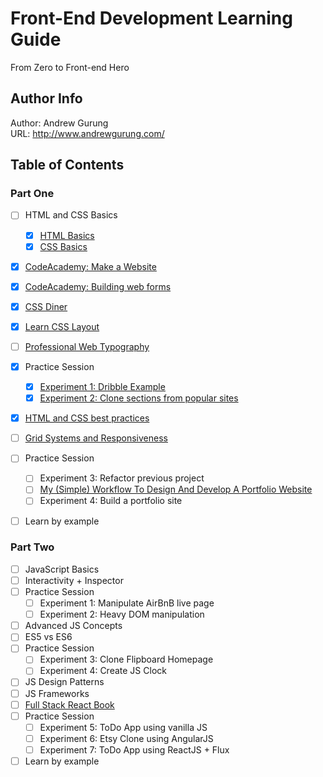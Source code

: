 # Front-End Development Learning Guide
From Zero to Front-end Hero

Author Info
-----------
Author: Andrew Gurung <br>
URL: http://www.andrewgurung.com/

Table of Contents
-----------------
### Part One

- [ ] HTML and CSS Basics
  - [x] [HTML Basics](html-basics/README.md)
  - [x] [CSS Basics](css-basics/README.md)
- [x] [CodeAcademy: Make a Website](make-a-website/README.md)
- [x] [CodeAcademy: Building web forms](building-web-forms/README.md)
- [x] [CSS Diner](css-diner/README.md)
- [x] [Learn CSS Layout](learn-css-layout/README.md)
- [ ] [Professional Web Typography](https://prowebtype.com/)
- [x] Practice Session
  - [x] [Experiment 1: Dribble Example](html-css-experiment/README.md)
  - [x] [Experiment 2: Clone sections from popular sites](html-css-experiment/README.md)
- [x] [HTML and CSS best practices](html-best-practices/README.md)
- [ ] [Grid Systems and Responsiveness](grid-systems/README.md)
- [ ] Practice Session
  - [ ] Experiment 3: Refactor previous project
  - [ ] [My (Simple) Workflow To Design And Develop A Portfolio Website](https://www.smashingmagazine.com/2013/06/workflow-design-develop-modern-portfolio-website/)
  - [ ] Experiment 4: Build a portfolio site
- [ ] Learn by example


### Part Two
- [ ] JavaScript Basics
- [ ] Interactivity + Inspector
- [ ] Practice Session
  - [ ] Experiment 1: Manipulate AirBnB live page
  - [ ] Experiment 2: Heavy DOM manipulation
- [ ] Advanced JS Concepts
- [ ] ES5 vs ES6
- [ ] Practice Session
  - [ ] Experiment 3: Clone Flipboard Homepage
  - [ ] Experiment 4: Create JS Clock
- [ ] JS Design Patterns
- [ ] JS Frameworks
- [ ] [Full Stack React Book](https://www.fullstackreact.com/)
- [ ] Practice Session
  - [ ] Experiment 5: ToDo App using vanilla JS
  - [ ] Experiment 6: Etsy Clone using AngularJS
  - [ ] Experiment 7: ToDo App using ReactJS + Flux
- [ ] Learn by example
